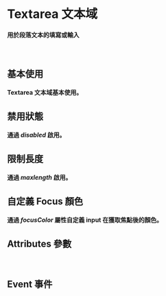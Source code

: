 <script setup>
import demo1 from './demo1.vue'
import demo2 from './demo2.vue'
import demo3 from './demo3.vue'
import demo4 from './demo4.vue'
import Attributes from './Attributes.vue'
import Event from './Events.vue'
import preview from '@/components/preview.vue'
</script>

# Textarea 文本域

#### 用於段落文本的填寫或輸入

<br/>

## 基本使用

#### Textarea 文本域基本使用。

<div class="componetnsBox">
  <demo1/>
</div>
<preview compName="textarea" demoName="demo1"/>

## 禁用狀態

#### 通過 _disabled_ 啟用。

<div class="componetnsBox">
  <demo2/>
</div>
<preview compName="textarea" demoName="demo2"/>

## 限制長度

#### 通過 _maxlength_ 啟用。

<div class="componetnsBox">
  <demo3/>
</div>
<preview compName="textarea" demoName="demo3"/>

## 自定義 Focus 顏色

#### 通過 _focusColor_ 屬性自定義 input 在獲取焦點後的顏色。

<div class="componetnsBox">
  <demo4/>
</div>
<preview compName="textarea" demoName="demo4"/>

## Attributes 參數

<Attributes/>
<br/>

## Event 事件

<Event/>
<br/>

